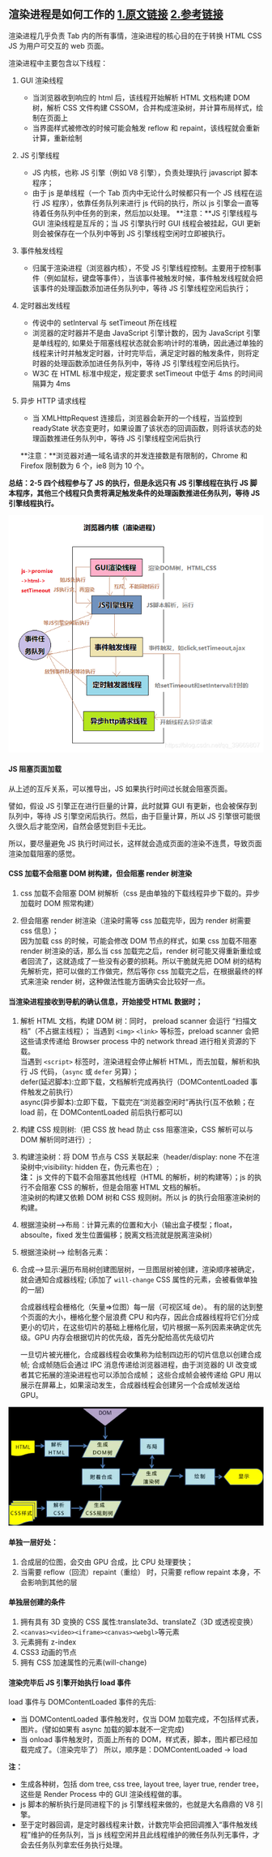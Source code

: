 ## 渲染进程是如何工作的 [1.原文链接](https://zhuanlan.zhihu.com/p/47407398) [2.参考链接](https://www.cnblogs.com/fogwind/p/6160456.html)

渲染进程几乎负责 Tab 内的所有事情，渲染进程的核心目的在于转换 HTML CSS JS 为用户可交互的 web 页面。

渲染进程中主要包含以下线程：

1.  GUI 渲染线程

    - 当浏览器收到响应的 html 后，该线程开始解析 HTML 文档构建 DOM 树，解析 CSS 文件构建 CSSOM，合并构成渲染树，并计算布局样式，绘制在页面上
    - 当界面样式被修改的时候可能会触发 reflow 和 repaint，该线程就会重新计算，重新绘制

2.  JS 引擎线程

    - JS 内核，也称 JS 引擎（例如 V8 引擎），负责处理执行 javascript 脚本程序；
    - 由于 js 是单线程（一个 Tab 页内中无论什么时候都只有一个 JS 线程在运行 JS 程序），依靠任务队列来进行 js 代码的执行，所以 js 引擎会一直等待着任务队列中任务的到来，然后加以处理。
      **注意：**JS 引擎线程与 GUI 渲染线程是互斥的；当 JS 引擎执行时 GUI 线程会被挂起，GUI 更新则会被保存在一个队列中等到 JS 引擎线程空闲时立即被执行。

3.  事件触发线程

    - 归属于渲染进程（浏览器内核），不受 JS 引擎线程控制。主要用于控制事件（例如鼠标，键盘等事件），当该事件被触发时候，事件触发线程就会把该事件的处理函数添加进任务队列中，等待 JS 引擎线程空闲后执行；

4.  定时器出发线程

    - 传说中的 setInterval 与 setTimeout 所在线程
    - 浏览器的定时器并不是由 JavaScript 引擎计数的，因为 JavaScript 引擎是单线程的, 如果处于阻塞线程状态就会影响计时的准确，因此通过单独的线程来计时并触发定时器，计时完毕后，满足定时器的触发条件，则将定时器的处理函数添加进任务队列中，等待 JS 引擎线程空闲后执行。
    - W3C 在 HTML 标准中规定，规定要求 setTimeout 中低于 4ms 的时间间隔算为 4ms

5.  异步 HTTP 请求线程

    - 当 XMLHttpRequest 连接后，浏览器会新开的一个线程，当监控到 readyState 状态变更时，如果设置了该状态的回调函数，则将该状态的处理函数推进任务队列中，等待 JS 引擎线程空闲后执行

    **注意：**浏览器对通一域名请求的并发连接数是有限制的，Chrome 和 Firefox 限制数为 6 个，ie8 则为 10 个。

**总结：2-5 四个线程参与了 JS 的执行，但是永远只有 JS 引擎线程在执行 JS 脚本程序，其他三个线程只负责将满足触发条件的处理函数推进任务队列，等待 JS 引擎线程执行。**

![渲染进程](./img/rendererProcess.png)

#### JS 阻塞页面加载

从上述的互斥关系，可以推导出，JS 如果执行时间过长就会阻塞页面。

譬如，假设 JS 引擎正在进行巨量的计算，此时就算 GUI 有更新，也会被保存到队列中，等待 JS 引擎空闲后执行。然后，由于巨量计算，所以 JS 引擎很可能很久很久后才能空闲，自然会感觉到巨卡无比。

所以，要尽量避免 JS 执行时间过长，这样就会造成页面的渲染不连贯，导致页面渲染加载阻塞的感觉。

#### CSS 加载不会阻塞 DOM 树构建，但会阻塞 render 树渲染

1. css 加载不会阻塞 DOM 树解析（css 是由单独的下载线程异步下载的。异步加载时 DOM 照常构建）

2. 但会阻塞 render 树渲染（渲染时需等 css 加载完毕，因为 render 树需要 css 信息）；  
   因为加载 css 的时候，可能会修改 DOM 节点的样式，如果 css 加载不阻塞 render 树渲染的话，那么当 css 加载完之后，render 树可能又得重新重绘或者回流了，这就造成了一些没有必要的损耗。所以干脆就先把 DOM 树的结构先解析完，把可以做的工作做完，然后等你 css 加载完之后，在根据最终的样式来渲染 render 树，这种做法性能方面确实会比较好一点。

#### 当渲染进程接收到导航的确认信息，开始接受 HTML 数据时；

1. 解析 HTML 文档，构建 DOM 树：同时， preload scanner 会运行 “扫描文档”（不占据主线程）；
   当遇到 `<img>` `<link>` 等标签，preload scanner 会把这些请求传递给 Browser process 中的 network thread 进行相关资源的下载。  
   当遇到 `<script>` 标签时，渲染进程会停止解析 HTML，而去加载，解析和执行 JS 代码，（`async` 或 `defer` 另算）；  
    defer(延迟脚本):立即下载，文档解析完成再执行（DOMContentLoaded 事件触发之前执行）  
    async(异步脚本):立即下载，下载完在“浏览器空闲时”再执行(互不依赖；在 load 前，在 DOMContentLoaded 前后执行都可以)

2. 构建 CSS 规则树:（把 CSS 放 head 防止 css 阻塞渲染，CSS 解析可以与 DOM 解析同时进行）;

3. 构建渲染树：将 DOM 节点与 CSS 关联起来（header/display: none 不在渲染树中;visibility: hidden 在，伪元素也在）;  
   **注：** js 文件的下载不会阻塞其他线程（HTML 的解析，树的构建等）；js 的执行不会阻塞 CSS 的解析，但是会阻塞 HTML 文档的解析。  
    渲染树的构建又依赖 DOM 树和 CSS 规则树。所以 js 的执行会阻塞渲染树的构建。

4. 根据渲染树-->布局：计算元素的位置和大小（输出盒子模型；float，absoulte，fixed 发生位置偏移；脱离文档流就是脱离渲染树）

5. 根据渲染树--> 绘制各元素：

6. 合成-->显示:遍历布局树创建图层树，一旦图层树被创建，渲染顺序被确定，就会通知合成器线程;
   (添加了 `will-change` CSS 属性的元素，会被看做单独的一层)

   合成器线程会栅格化（矢量=>位图）每一层（可视区域 de）。
   有的层的达到整个页面的大小，栅格化整个层浪费 CPU 和内存，因此合成器线程将它们分成更小的切片，在这些切片的基础上栅格化层，切片根据一系列因素来确定优先级。GPU 内存会根据切片的优先级，首先分配给高优先级切片

   一旦切片被光栅化，合成器线程会收集称为绘制四边形的切片信息以创建合成帧;
   合成帧随后会通过 IPC 消息传递给浏览器进程，由于浏览器的 UI 改变或者其它拓展的渲染进程也可以添加合成帧；
   这些合成帧会被传递给 GPU 用以展示在屏幕上，如果滚动发生，合成器线程会创建另一个合成帧发送给 GPU。

![绘制流程](./img/painting.png)

#### 单独一层好处：

1. 合成层的位图，会交由 GPU 合成，比 CPU 处理要快；
2. 当需要 reflow（回流）repaint（重绘） 时，只需要 reflow repaint 本身，不会影响到其他的层

#### 单独层创建的条件

1. 拥有具有 3D 变换的 CSS 属性:translate3d、translateZ（3D 或透视变换）
2. `<canvas><video><iframe><canvas><webgl>`等元素
3. 元素拥有 z-index
4. CSS3 动画的节点
5. 拥有 CSS 加速属性的元素(will-change)

#### 渲染完毕后 JS 引擎开始执行 load 事件

load 事件与 DOMContentLoaded 事件的先后:

- 当 DOMContentLoaded 事件触发时，仅当 DOM 加载完成，不包括样式表，图片。(譬如如果有 async 加载的脚本就不一定完成)
- 当 onload 事件触发时，页面上所有的 DOM，样式表，脚本，图片都已经加载完成了。（渲染完毕了）
  所以，顺序是：DOMContentLoaded -> load

**注：**

- 生成各种树，包括 dom tree, css tree, layout tree, layer true, render tree，这些是 Render Process 中的 GUI 渲染线程做的事。
- js 脚本的解析执行是同进程下的 js 引擎线程来做的，也就是大名鼎鼎的 V8 引擎。
- 至于定时器回调，是定时器线程来计数，计数完毕会把回调推入“事件触发线程”维护的任务队列，当 js 线程空闲并且此线程维护的微任务队列无事件，才会去任务队列拿宏任务执行处理。
